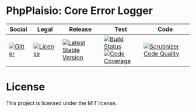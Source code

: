 # PhpPlaisio: Core Error Logger

<table>
<thead>
<tr>
<th>Social</th>
<th>Legal</th>
<th>Release</th>
<th>Test</th>
<th>Code</th>
</tr>
</thead>
<tbody>
<tr>
<td>
<a href="https://gitter.im/PhpPlaisio/PhpPlaisio"><img src="https://badges.gitter.im/PhpPlaisio/PhpPlaisio.svg" alt="Gitter"/></a>
</td>
<td>
<a href="https://packagist.org/packages/plaisio/error-logger-core"><img src="https://poser.pugx.org/plaisio/error-logger-core/license" alt="License"/></a>
</td>
<td>
<a href="https://packagist.org/packages/plaisio/error-logger-core"><img src="https://poser.pugx.org/plaisio/error-logger-core/v/stable" alt="Latest Stable Version"/></a>
</td>
<td>
<a href="https://github.com/PhpPlaisio/error-logger-core/actions/workflows/unit.yml"><img src="https://github.com/PhpPlaisio/error-logger-core/actions/workflows/unit.yml/badge.svg" alt="Build Status"/></a><br/>
<a href="https://codecov.io/gh/PhpPlaisio/error-logger-core"><img src="https://codecov.io/gh/PhpPlaisio/error-logger-core/branch/master/graph/badge.svg" alt="Code Coverage"/></a>
</td>
<td>
<a href="https://scrutinizer-ci.com/g/PhpPlaisio/error-logger-core/?branch=master"><img src="https://scrutinizer-ci.com/g/PhpPlaisio/error-logger-core/badges/quality-score.png?b=master" alt="Scrutinizer Code Quality"/></a>
</td>
</tr>
</tbody>
</table>     

# License

This project is licensed under the MIT license.

